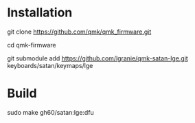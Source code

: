 # Installation

git clone https://github.com/qmk/qmk_firmware.git

cd qmk-firmware

git submodule add https://github.com/lgranie/qmk-satan-lge.git keyboards/satan/keymaps/lge

# Build

sudo make gh60/satan:lge:dfu

